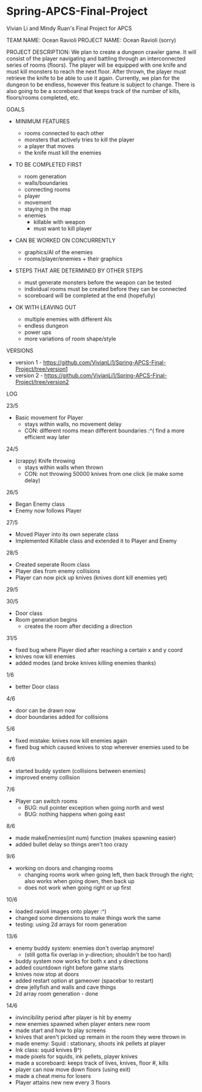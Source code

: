 # Spring-APCS-Final-Project
Vivian Li and Mindy Ruan's Final Project for APCS

TEAM NAME: Ocean Ravioli
PROJECT NAME: Ocean Ravioli
(sorry)

PROJECT DESCRIPTION:
We plan to create a dungeon crawler game. It will consist of the player navigating and battling through an interconnected series of rooms (floors). The player will be equipped with one knife and must kill monsters to reach the next floor. After thrown, the player must retrieve the knife to be able to use it again.  Currently, we plan for the dungeon to be endless, however this feature is subject to change. There is also going to be a scoreboard that keeps track of the number of kills, floors/rooms completed, etc.

GOALS
- MINIMUM FEATURES
  - rooms connected to each other
  - monsters that actively tries to kill the player
  - a player that moves
  - the knife must kill the enemies

- TO BE COMPLETED FIRST
  - room generation
  - walls/boundaries
  - connecting rooms
  - player
  - movement
  - staying in the map
  - enemies
    - killable with weapon
    - must want to kill player

- CAN BE WORKED ON CONCURRENTLY
  - graphics/AI of the enemies
  - rooms/player/enemies + their graphics

- STEPS THAT ARE DETERMINED BY OTHER STEPS
  - must generate monsters before the weapon can be tested
  - individual rooms must be created before they can be connected
  - scoreboard will be completed at the end (hopefully)

- OK WITH LEAVING OUT
  - multiple enemies with different AIs
  - endless dungeon
  - power ups
  - more variations of room shape/style


VERSIONS
- version 1 - https://github.com/VivianLi1/Spring-APCS-Final-Project/tree/version1
- version 2 - https://github.com/VivianLi1/Spring-APCS-Final-Project/tree/version2

LOG

23/5
- Basic movement for Player
  - stays within walls, no movement delay
  - CON: different rooms mean different boundaries :^( find a more efficient way later

24/5
- (crappy) Knife throwing
  - stays within walls when thrown
  - CON: not throwing 50000 knives from one click (ie make some delay)

26/5
- Began Enemy class
- Enemy now follows Player

27/5
- Moved Player into its own seperate class
- Implemented Killable class and extended it to Player and Enemy

28/5
- Created seperate Room class
- Player dies from enemy collisions
- Player can now pick up knives (knives dont kill enemies yet)

29/5

30/5
- Door class
- Room generation begins
   - creates the room after deciding a direction

31/5
- fixed bug where Player died after reaching a certain x and y coord
- knives now kill enemies
- added modes (and broke knives killing enemies thanks)

1/6
- better Door class

4/6
- door can be drawn now
- door boundaries added for collisions

5/6
- fixed mistake: knives now kill enemies again
- fixed bug which caused knives to stop wherever enemies used to be

6/6
- started buddy system (collisions between enemies)
- improved enemy collision

7/6
- Player can switch rooms
   - BUG: null pointer exception when going north and west
   - BUG: nothing happens when going east

8/6
- made makeEnemies(int num) function (makes spawning easier)
- added bullet delay so things aren't too crazy

9/6
- working on doors and changing rooms
  - changing rooms work when going left, then back through the right; also works when going down, then back up
  - does not work when going right or up first

10/6
- loaded ravioli images onto player :^)
- changed some dimensions to make things work the same
- testing: using 2d arrays for room generation

13/6
- enemy buddy system: enemies don't overlap anymore!
  - (still gotta fix overlap in y-direction; shouldn't be too hard)
- buddy system now works for both x and y directions
- added countdown right before game starts
- knives now stop at doors
- added restart option at gameover (spacebar to restart)
- drew jellyfish and walls and cave things
- 2d array room generation - done

14/6
- invincibility period after player is hit by enemy
- new enemies spawned when player enters new room
- made start and how to play screens
- knives that aren't picked up remain in the room they were thrown in
- made enemy: Squid : stationary, shoots ink pellets at player
- Ink class: squid knives B^)
- made pixels for squids, ink pellets, player knives
- made a scoreboard: keeps track of lives, knives, floor #, kills
- player can now move down floors (using exit)
- made a cheat menu for losers
- Player attains new new every 3 floors
